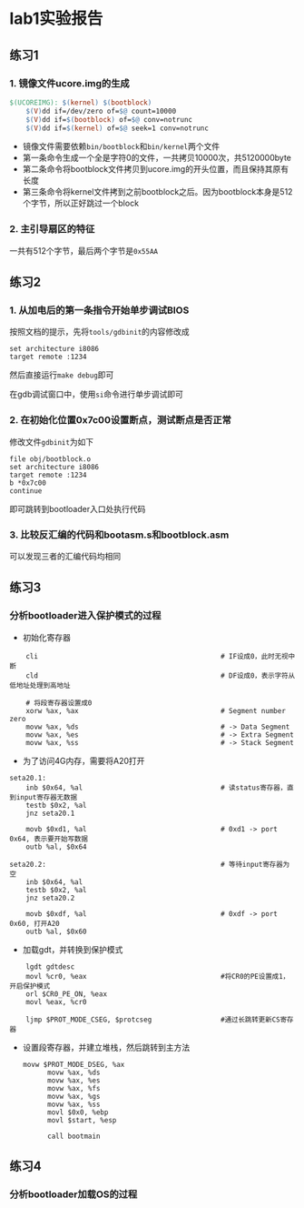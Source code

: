 # lab1实验报告

## 练习1

### 1. 镜像文件ucore.img的生成

```makefile
$(UCOREIMG): $(kernel) $(bootblock)
	$(V)dd if=/dev/zero of=$@ count=10000
	$(V)dd if=$(bootblock) of=$@ conv=notrunc
	$(V)dd if=$(kernel) of=$@ seek=1 conv=notrunc
```

* 镜像文件需要依赖```bin/bootblock```和```bin/kernel```两个文件
* 第一条命令生成一个全是字符0的文件，一共拷贝10000次，共5120000byte
* 第二条命令将bootblock文件拷贝到ucore.img的开头位置，而且保持其原有长度
* 第三条命令将kernel文件拷到之前bootblock之后。因为bootblock本身是512个字节，所以正好跳过一个block

### 2. 主引导扇区的特征

一共有512个字节，最后两个字节是```0x55AA```



## 练习2

### 1. 从加电后的第一条指令开始单步调试BIOS

按照文档的提示，先将```tools/gdbinit```的内容修改成

```
set architecture i8086
target remote :1234
```

然后直接运行```make debug```即可

在gdb调试窗口中，使用```si```命令进行单步调试即可

### 2. 在初始化位置0x7c00设置断点，测试断点是否正常

修改文件```gdbinit```为如下

```
file obj/bootblock.o
set architecture i8086
target remote :1234
b *0x7c00
continue
```

即可跳转到bootloader入口处执行代码

### 3. 比较反汇编的代码和bootasm.s和bootblock.asm

可以发现三者的汇编代码均相同







## 练习3

### 分析bootloader进入保护模式的过程

* 初始化寄存器

```assembly
    cli                                             # IF设成0，此时无视中断
    cld                                             # DF设成0，表示字符从低地址处理到高地址

    # 将段寄存器设置成0
    xorw %ax, %ax                                   # Segment number zero
    movw %ax, %ds                                   # -> Data Segment
    movw %ax, %es                                   # -> Extra Segment
    movw %ax, %ss                                   # -> Stack Segment
```

* 为了访问4G内存，需要将A20打开

```assembly
seta20.1:
    inb $0x64, %al                                  # 读status寄存器，直到input寄存器无数据
    testb $0x2, %al
    jnz seta20.1

    movb $0xd1, %al                                 # 0xd1 -> port 0x64, 表示要开始写数据
    outb %al, $0x64                                 

seta20.2:											# 等待input寄存器为空
    inb $0x64, %al                       
    testb $0x2, %al
    jnz seta20.2

    movb $0xdf, %al                                 # 0xdf -> port 0x60, 打开A20
    outb %al, $0x60                                 

```

* 加载gdt，并转换到保护模式

```assembly
    lgdt gdtdesc
    movl %cr0, %eax 								#将CR0的PE设置成1，开启保护模式
    orl $CR0_PE_ON, %eax
    movl %eax, %cr0
    
    ljmp $PROT_MODE_CSEG, $protcseg 				#通过长跳转更新CS寄存器
```

* 设置段寄存器，并建立堆栈，然后跳转到主方法
  ```assembly
  movw $PROT_MODE_DSEG, %ax
  	    movw %ax, %ds
  	    movw %ax, %es
  	    movw %ax, %fs
  	    movw %ax, %gs
  	    movw %ax, %ss
  	    movl $0x0, %ebp
  	    movl $start, %esp
  	    
  	    call bootmain
  ```



## 练习4

### 分析bootloader加载OS的过程

